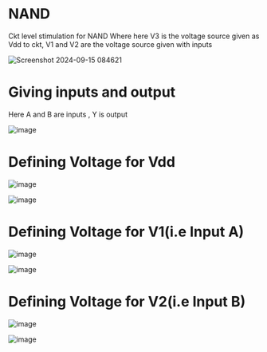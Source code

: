 # NAND

Ckt level stimulation for NAND
Where here V3 is the voltage source given as Vdd to ckt,
V1 and V2 are the voltage source given with inputs

![Screenshot 2024-09-15 084621](https://github.com/user-attachments/assets/fe0e25cb-b203-4dc4-9847-a689c7d44e16)

# Giving inputs and output
Here A and B are inputs , Y is output

![image](https://github.com/user-attachments/assets/5b8ccc81-3fef-4c2c-a143-cb7cb5772760)

# Defining Voltage for Vdd

![image](https://github.com/user-attachments/assets/74f6c916-6483-4796-9469-a5ed85530bc9)

![image](https://github.com/user-attachments/assets/f6014be0-d283-404d-913e-ffdebe2b7962)

# Defining Voltage for V1(i.e Input A)

![image](https://github.com/user-attachments/assets/5d913c70-99d6-4140-a1ad-4b92b66ed569)

![image](https://github.com/user-attachments/assets/838c4a35-81b5-411a-9604-eb77c11ad9c5)

# Defining Voltage for V2(i.e Input B)

![image](https://github.com/user-attachments/assets/b24c1e8b-214f-46d0-a212-d39898dbaeee)

![image](https://github.com/user-attachments/assets/56c4d9b3-07b9-4e59-a3f5-f9d905035f93)

